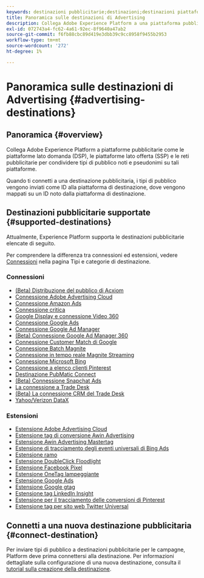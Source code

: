```yaml
---
keywords: destinazioni pubblicitarie;destinazioni;destinazioni piattaforma pubblicitaria;advertising destinations;destinations;platform destinations
title: Panoramica sulle destinazioni di Advertising
description: Collega Adobe Experience Platform a una piattaforma pubblicitaria di terze parti (ad esempio DSP, ad network, SSP) e condividi tipi di pubblico pseudonimi su tali piattaforme.
exl-id: 072743a4-fc62-4a61-92ec-8f9640a47ab2
source-git-commit: f6fb88cbc89d419e3dbb39c9cc8958f9455b2953
workflow-type: tm+mt
source-wordcount: '272'
ht-degree: 1%

---
```


# Panoramica sulle destinazioni di Advertising {#advertising-destinations}

## Panoramica {#overview}

Collega Adobe Experience Platform a piattaforme pubblicitarie come le piattaforme lato domanda (DSP), le piattaforme lato offerta (SSP) e le reti pubblicitarie per condividere tipi di pubblico noti e pseudonimi su tali piattaforme.

Quando ti connetti a una destinazione pubblicitaria, i tipi di pubblico vengono inviati come ID alla piattaforma di destinazione, dove vengono mappati su un ID noto dalla piattaforma di destinazione.

## Destinazioni pubblicitarie supportate {#supported-destinations}

Attualmente, Experience Platform supporta le destinazioni pubblicitarie elencate di seguito.

Per comprendere la differenza tra connessioni ed estensioni, vedere [Connessioni](../../destination-types.md#connections) nella pagina Tipi e categorie di destinazione.

### Connessioni

* [(Beta) Distribuzione del pubblico di Acxiom](acxiom-audience-distribution.md)
* [Connessione Adobe Advertising Cloud](adobe-advertising-cloud-connection.md)
* [Connessione Amazon Ads](amazon-ads.md)
* [Connessione critica](criteo.md)
* [Google Display e connessione Video 360](google-dv360.md)
* [Connessione Google Ads](google-ads-destination.md)
* [Connessione Google Ad Manager](google-ad-manager.md)
* [(Beta) Connessione Google Ad Manager 360](google-ad-manager-360-connection.md)
* [Connessione Customer Match di Google](google-customer-match.md)
* [Connessione Batch Magnite](magnite-batch.md)
* [Connessione in tempo reale Magnite Streaming](magnite-streaming.md)
* [Connessione Microsoft Bing](bing.md)
* [Connessione a elenco clienti Pinterest](pinterest.md)
* [Destinazione PubMatic Connect](pubmatic.md)
* [(Beta) Connessione Snapchat Ads](snap-inc.md)
* [La connessione a Trade Desk](tradedesk.md)
* [(Beta) La connessione CRM del Trade Desk](tradedesk-emails.md)
* [Yahoo/Verizon DataX](datax.md)

### Estensioni

* [Estensione Adobe Advertising Cloud](adobe-advertising-cloud.md)
* [Estensione tag di conversione Awin Advertising](awin-conversiontag.md)
* [Estensione Awin Advertising Mastertag](awin-mastertag.md)
* [Estensione di tracciamento degli eventi universali di Bing Ads](bing-ads.md)
* [Estensione ramo](branch.md)
* [Estensione DoubleClick Floodlight](doubleclick-floodlight.md)
* [Estensione Facebook Pixel](facebook-pixel.md)
* [Estensione OneTag lampeggiante](flashtalking.md)
* [Estensione Google Ads](google-ads-extension.md)
* [Estensione Google gtag](gtag-advertising.md)
* [Estensione tag LinkedIn Insight](linkedin.md)
* [Estensione per il tracciamento delle conversioni di Pinterest](pinterest-extension.md)
* [Estensione tag per sito web Twitter Universal](twitter-uwt.md)

## Connetti a una nuova destinazione pubblicitaria {#connect-destination}

Per inviare tipi di pubblico a destinazioni pubblicitarie per le campagne, Platform deve prima connettersi alla destinazione. Per informazioni dettagliate sulla configurazione di una nuova destinazione, consulta il [tutorial sulla creazione della destinazione](../../ui/connect-destination.md).
